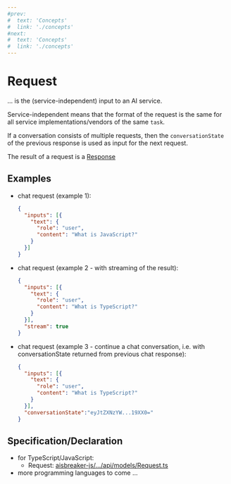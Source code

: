 ```yaml
---
#prev:
#  text: 'Concepts'
#  link: './concepts'
#next:
#  text: 'Concepts'
#  link: './concepts'
---
```



Request
=======
... is the (service-independent) input to an AI service. 

Service-independent means that the format of the request is the same for all service implementations/vendors of the same `task`.

If a conversation consists of multiple requests, then the `conversationState` of the previous response is used as input for the next request.

The result of a request is a [Response](response.md)

Examples
--------

- chat request (example 1):
  ```json
  {
    "inputs": [{
      "text": {
        "role": "user",
        "content": "What is JavaScript?"
      }
    }]
  }
  ```
- chat request (example 2 - with streaming of the result):
  ```json
  {
    "inputs": [{
      "text": {
        "role": "user",
        "content": "What is TypeScript?"
      }
    }],
    "stream": true
  }
  ```
- chat request (example 3 - continue a chat conversation, i.e. with conversationState returned from previous chat response):
  ```json
  {
    "inputs": [{
      "text": {
        "role": "user",
        "content": "What is TypeScript?"
      }
    }],
    "conversationState":"eyJtZXNzYW...19XX0="
  }
  ```


Specification/Declaration
-------------------------
- for TypeScript/JavaScript:
  - Request: [aisbreaker-js/.../api/models/Request.ts](https://github.com/aisbreaker/aisbreaker-js/blob/develop/packages/aisbreaker-api-js/src/api/models/Request.ts)
- more programming languages to come ...
